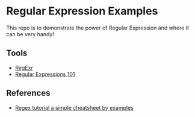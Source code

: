 # Regular Expression Examples

This repo is to demonstrate the power of Regular Expression and where it can be very handy!

## Tools

- [RegExr](https://regexr.com/)
- [Regular Expressions 101](https://regex101.com/)

## References

- [Regex tutorial a simple cheatsheet by examples](https://medium.com/factory-mind/regex-tutorial-a-simple-cheatsheet-by-examples-649dc1c3f285)